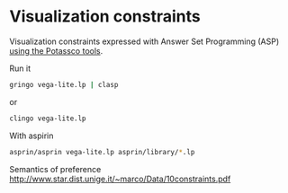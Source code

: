 # Visualization constraints

Visualization constraints expressed with Answer Set Programming (ASP) [using the Potassco tools](http://potassco.sourceforge.net/).

Run it

```sh
gringo vega-lite.lp | clasp
```

or

```sh
clingo vega-lite.lp
```

With aspirin

```sh
asprin/asprin vega-lite.lp asprin/library/*.lp
```

Semantics of preference http://www.star.dist.unige.it/~marco/Data/10constraints.pdf
